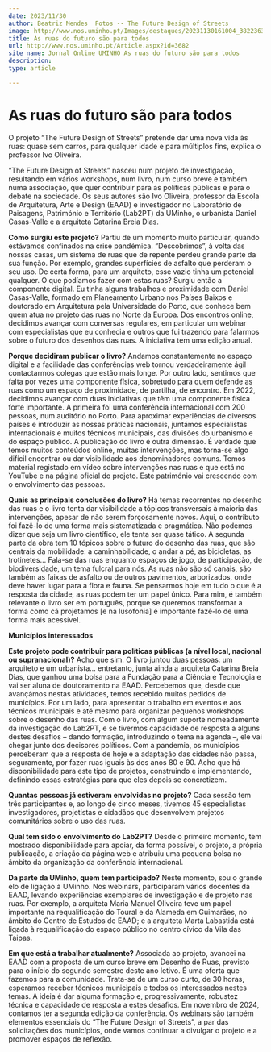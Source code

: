 ```yaml
---
date: 2023/11/30
author: Beatriz Mendes  Fotos -- The Future Design of Streets
image: http://www.nos.uminho.pt/Images/destaques/20231130161004_3822363288763965039058624268519454693135109n.jpg
title: As ruas do futuro são para todos
url: http://www.nos.uminho.pt/Article.aspx?id=3682
site name: Jornal Online UMINHO As ruas do futuro são para todos
description: 
type: article

---
```

# As ruas do futuro são para todos




O projeto “The Future Design of Streets” pretende dar uma nova vida às ruas: quase sem carros, para qualquer idade e para múltiplos fins, explica o professor Ivo Oliveira.

“The Future Design of Streets” nasceu num projeto de investigação, resultando em vários workshops, num livro, num curso breve e também numa associação, que quer contribuir para as políticas públicas e para o debate na sociedade. Os seus autores são Ivo Oliveira, professor da Escola de Arquitetura, Arte e Design (EAAD) e investigador no Laboratório de Paisagens, Património e Território (Lab2PT) da UMinho, o urbanista Daniel Casas-Valle e a arquiteta Catarina Breia Dias.


**Como surgiu este projeto?** 
Partiu de um momento muito particular, quando estávamos confinados na crise pandémica. “Descobrimos”, à volta das nossas casas, um sistema de ruas que de repente perdeu grande parte da sua função. Por exemplo, grandes superfícies de asfalto que perderam o seu uso. De certa forma, para um arquiteto, esse vazio tinha um potencial qualquer. O que podíamos fazer com estas ruas? Surgiu então a componente digital. Eu tinha alguns trabalhos e proximidade com Daniel Casas-Valle, formado em Planeamento Urbano nos Países Baixos e doutorado em Arquitetura pela Universidade do Porto, que conhece bem quem atua no projeto das ruas no Norte da Europa. Dos encontros online, decidimos avançar com conversas regulares, em particular um webinar com especialistas que eu conhecia e outros que fui trazendo para falarmos sobre o futuro dos desenhos das ruas. A iniciativa tem uma edição anual.

**Porque decidiram publicar o livro?** 
Andamos constantemente no espaço digital e a facilidade das conferências web tornou verdadeiramente ágil contactarmos colegas que estão mais longe. Por outro lado, sentimos que falta por vezes uma componente física, sobretudo para quem defende as ruas como um espaço de proximidade, de partilha, de encontro. Em 2022, decidimos avançar com duas iniciativas que têm uma componente física forte importante. A primeira foi uma conferência internacional com 200 pessoas, num auditório no Porto. Para aproximar experiências de diversos países e introduzir as nossas práticas nacionais, juntámos especialistas internacionais e muitos técnicos municipais, das divisões do urbanismo e do espaço público. A publicação do livro é outra dimensão. É verdade que temos muitos conteúdos online, muitas intervenções, mas torna-se algo difícil encontrar ou dar visibilidade aos denominadores comuns. Temos material registado em vídeo sobre intervenções nas ruas e que está no YouTube e na página oficial do projeto. Este património vai crescendo com o envolvimento das pessoas.

**Quais as principais conclusões do livro?** 
Há temas recorrentes no desenho das ruas e o livro tenta dar visibilidade a tópicos transversais à maioria das intervenções, apesar de não serem forçosamente novos. Aqui, o contributo foi fazê-lo de uma forma mais sistematizada e pragmática. Não podemos dizer que seja um livro científico, ele tenta ser quase tático. A segunda parte da obra tem 10 tópicos sobre o futuro do desenho das ruas, que são centrais da mobilidade: a caminhabilidade, o andar a pé, as bicicletas, as trotinetes… Fala-se das ruas enquanto espaços de jogo, de participação, de biodiversidade, um tema fulcral para nós. As ruas não são só canais, são também as faixas de asfalto ou de outros pavimentos, arborizados, onde deve haver lugar para a flora e fauna. Se pensarmos hoje em tudo o que é a resposta da cidade, as ruas podem ter um papel único. Para mim, é também relevante o livro ser em português, porque se queremos transformar a forma como cá projetamos [e na lusofonia] é importante fazê-lo de uma forma mais acessível.


**Municípios interessados** 

**Este projeto pode contribuir para políticas públicas (a nível local, nacional ou supranacional)?** 
Acho que sim. O livro juntou duas pessoas: um arquiteto e um urbanista… entretanto, junta ainda a arquiteta Catarina Breia Dias, que ganhou uma bolsa para a Fundação para a Ciência e Tecnologia e vai ser aluna de doutoramento na EAAD. Percebemos que, desde que avançámos nestas atividades, temos recebido muitos pedidos de municípios. Por um lado, para apresentar o trabalho em eventos e aos técnicos municipais e até mesmo para organizar pequenos workshops sobre o desenho das ruas. Com o livro, com algum suporte nomeadamente da investigação do Lab2PT, e se tivermos capacidade de resposta a alguns destes desafios – dando formação, introduzindo o tema na agenda –, ele vai chegar junto dos decisores políticos. Com a pandemia, os municípios perceberam que a resposta de hoje e a adaptação das cidades não passa, seguramente, por fazer ruas iguais às dos anos 80 e 90. Acho que há disponibilidade para este tipo de projetos, construindo e implementando, definindo essas estratégias para que eles depois se concretizem.

**Quantas pessoas já estiveram envolvidas no projeto?** 
Cada sessão tem três participantes e, ao longo de cinco meses, tivemos 45 especialistas investigadores, projetistas e cidadãos que desenvolvem projetos comunitários sobre o uso das ruas.

**Qual tem sido o envolvimento do Lab2PT?** 
Desde o primeiro momento, tem mostrado disponibilidade para apoiar, da forma possível, o projeto, a própria publicação, a criação da página web e atribuiu uma pequena bolsa no âmbito da organização da conferência internacional.

**Da parte da UMinho, quem tem participado?** 
Neste momento, sou o grande elo de ligação à UMinho. Nos webinars, participaram vários docentes da EAAD, levando experiências exemplares de investigação e de projeto nas ruas. Por exemplo, a arquiteta Maria Manuel Oliveira teve um papel importante na requalificação do Toural e da Alameda em Guimarães, no âmbito do Centro de Estudos de EAAD; e a arquiteta Marta Labastida está ligada à requalificação do espaço público no centro cívico da Vila das Taipas.

**Em que está a trabalhar atualmente?** 
Associada ao projeto, avancei na EAAD com a proposta de um curso breve em Desenho de Ruas, previsto para o início do segundo semestre deste ano letivo. É uma oferta que fazemos para a comunidade. Trata-se de um curso curto, de 30 horas, esperamos receber técnicos municipais e todos os interessados nestes temas. A ideia é dar alguma formação e, progressivamente, robustez técnica e capacidade de resposta a estes desafios. Em novembro de 2024, contamos ter a segunda edição da conferência. Os webinars são também elementos essenciais do “The Future Design of Streets”, a par das solicitações dos municípios, onde vamos continuar a divulgar o projeto e a promover espaços de reflexão.
